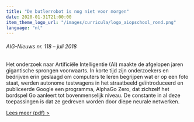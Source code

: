 ```yaml
---
title: "De butlerrobot is nog niet voor morgen"
date: 2020-01-31T21:00:00
item_theme_logo_url: "/images/curricula/logo_aiopschool_rond.png"
language: "nl"
---
```

###### AIG-Nieuws nr. 118 – juli 2018

Het onderzoek naar Artificiële Intelligentie (AI) maakte de afgelopen jaren gigantische sprongen voorwaarts. 
In korte tijd zijn onderzoekers en bedrijven erin geslaagd om computers te leren begrijpen wat er op een foto staat, 
werden autonome testwagens in het straatbeeld geïntroduceerd en publiceerde Google een programma, AlphaGo Zero, 
dat zichzelf het bordspel Go aanleert tot bovenmenselijk niveau. De constante in al deze toepassingen is dat ze gedreven worden door diepe neurale netwerken.

[Lees meer (pdf) >](/assets/files/aiopschool/2018-07_AIGnieuws-nr118.pdf)

